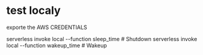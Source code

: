 # test localy
exporte the AWS CREDENTIALS

serverless invoke local --function sleep_time # Shutdown 
serverless invoke local --function wakeup_time # Wakeup